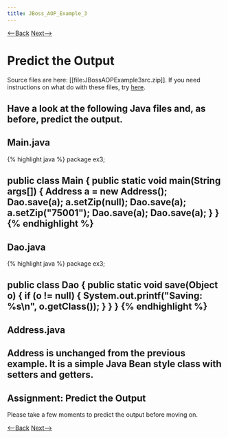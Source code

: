 ```yaml
---
title: JBoss_AOP_Example_3
---
```

[<--Back](JBoss_AOP_Self_Study) [Next-->](JBossAOPEX3ExpectedVersusActualOutput)

# Predict the Output
Source files are here: [[file:JBossAOPExample3src.zip]]. If you need instructions on what do with these files, try [here](ExtractingSourceFilesIntoProject).

Have a look at the following Java files and, as before, predict the output.
----
## Main.java
{% highlight java %}
package ex3;

public class Main {
	public static void main(String args[]) {
		Address a = new Address();
		Dao.save(a);
		a.setZip(null);
		Dao.save(a);
		a.setZip("75001");
		Dao.save(a);
		Dao.save(a);
	}
}
{% endhighlight %}
----
## Dao.java
{% highlight java %}
package ex3;

public class Dao {
	public static void save(Object o) {
		if (o != null) {
			System.out.printf("Saving: %s\n", o.getClass());
		}
	}
}
{% endhighlight %}
----
## Address.java
Address is unchanged from the previous example. It is a simple Java Bean style class with setters and getters.
----
## Assignment: Predict the Output
Please take a few moments to predict the output before moving on.

[<--Back](JBoss_AOP_Self_Study) [Next-->](JBossAOPEX3ExpectedVersusActualOutput)

